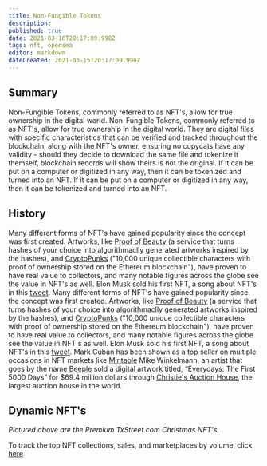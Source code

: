 ```yaml
---
title: Non-Fungible Tokens
description:
published: true
date: 2021-03-16T20:17:09.998Z
tags: nft, opensea
editor: markdown
dateCreated: 2021-03-15T20:17:09.998Z
---
```


## Summary

Non-Fungible Tokens, commonly referred to as NFT's, allow for true ownership in the digital world. Non-Fungible Tokens, commonly referred to as NFT's, allow for true ownership in the digital world. They are digital files with specific characteristics that can be verified and tracked throughout the blockchain, along with the NFT's owner, ensuring no copycats have any validity - should they decide to download the same file and tokenize it themself, blockchain records will show theirs is not the original. If it can be put on a computer or digitized in any way, then it can be tokenized and turned into an NFT. If it can be put on a computer or digitized in any way, then it can be tokenized and turned into an NFT.

## History

Many different forms of NFT's have gained popularity since the concept was first created. Artworks, like [Proof of Beauty](https://pob.studio/) (a service that turns hashes of your choice into algorithmaclly generated artworks inspired by the hashes), and [CryptoPunks](https://www.larvalabs.com/cryptopunks) ("10,000 unique collectible characters with proof of ownership stored on the Ethereum blockchain"), have proven to have real value to collectors, and many notable figures across the globe see the value in NFT's as well. Elon Musk sold his first NFT, a song about NFT's in this [tweet](https://twitter.com/elonmusk/status/1371549960030842893). Many different forms of NFT's have gained popularity since the concept was first created. Artworks, like [Proof of Beauty](https://pob.studio/) (a service that turns hashes of your choice into algorithmaclly generated artworks inspired by the hashes), and [CryptoPunks](https://www.larvalabs.com/cryptopunks) ("10,000 unique collectible characters with proof of ownership stored on the Ethereum blockchain"), have proven to have real value to collectors, and many notable figures across the globe see the value in NFT's as well. Elon Musk sold his first NFT, a song about NFT's in this [tweet](https://twitter.com/elonmusk/status/1371549960030842893). Mark Cuban has been shown as a top seller on multiple occasions in NFT markets like [Mintable](https://mintable.app/store/Mark-Cuban-Experiment-Cool-stuff-we-create/bf9c271d-c03a-49f4-81f9-95e4c7b20adb) Mike Winkelmann, an artist that goes by the name [Beeple](https://twitter.com/beeple) sold a digital artwork titled, “Everydays: The First 5000 Days” for $69.4 million dollars through [Christie's Auction House](https://www.christies.com/calendar?cid=EM_SEM|ACCT:ChristiesBrand|CMP:ChristiesBrandOnlyUS|AG:BrandAuctionExact|ENGINE:GOOGLE|NT:SEARCH|RG:US|BANNER:|IMG:|KW:christies%20auction|MT:e|SID:1000?rnd=1), the largest auction house in the world.

## Dynamic NFT's


_Pictured above are the Premium TxStreet.com Christmas NFT's._

To track the top NFT collections, sales, and marketplaces by volume, click [here](https://dappradar.com/nft)
                       

